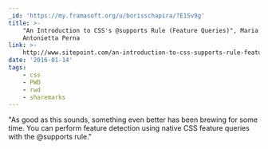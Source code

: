 ```yaml
---
_id: 'https://my.framasoft.org/u/borisschapira/?E1Sv9g'
title: >-
    "An Introduction to CSS's @supports Rule (Feature Queries)", Maria
    Antonietta Perna
link: >-
    http://www.sitepoint.com/an-introduction-to-css-supports-rule-feature-queries/?utm_source=html5weekly&utm_medium=email
date: '2016-01-14'
tags:
    - css
    - PWD
    - rwd
    - sharemarks
---
```


<div class="markdown"><p>&quot;As good as this sounds, something even better has been brewing for some time. You can perform feature detection using native CSS feature queries with the @supports rule.&quot;
</p></div>
